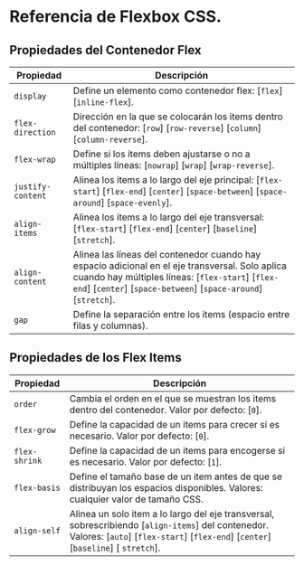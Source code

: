# Referencia de Flexbox CSS.

## Propiedades del Contenedor Flex

| Propiedad       | Descripción                                                                                                                                           |
|-----------------|-------------------------------------------------------------------------------------------------------------------------------------------------------|
| `display`       | Define un elemento como contenedor flex: [`flex`] [`inline-flex`].                                                                       |
| `flex-direction`| Dirección en la que se colocarán los items dentro del contenedor: [`row`] [`row-reverse`] [`column`] [`column-reverse`].   |
| `flex-wrap`     | Define si los items deben ajustarse o no a múltiples líneas: [`nowrap`] [`wrap`] [`wrap-reverse`].                                  |
| `justify-content`| Alinea los items a lo largo del eje principal: [`flex-start`] [`flex-end`] [`center`] [`space-between`] [`space-around`] [`space-evenly`]. |
| `align-items`   | Alinea los items a lo largo del eje transversal: [`flex-start`] [`flex-end`] [`center`] [`baseline`] [`stretch`]. |
| `align-content` | Alinea las líneas del contenedor cuando hay espacio adicional en el eje transversal. Solo aplica cuando hay múltiples líneas: [`flex-start`] [`flex-end`] [`center`] [`space-between`] [`space-around`] [`stretch`]. |
| `gap`           | Define la separación entre los items (espacio entre filas y columnas).                                                                   |

## Propiedades de los Flex Items

| Propiedad    | Descripción                                                                                               |
|--------------|-----------------------------------------------------------------------------------------------------------|
| `order`      | Cambia el orden en el que se muestran los items dentro del contenedor. Valor por defecto: [`0`]. |
| `flex-grow`  | Define la capacidad de un items para crecer si es necesario. Valor por defecto: [`0`].           |
| `flex-shrink`| Define la capacidad de un items para encogerse si es necesario. Valor por defecto: [`1`].        |
| `flex-basis` | Define el tamaño base de un item antes de que se distribuyan los espacios disponibles. Valores: cualquier valor de tamaño CSS. |
| `align-self` | Alinea un solo item a lo largo del eje transversal, sobrescribiendo [`align-items`] del contenedor. Valores: [`auto`] [`flex-start`] [`flex-end`] [`center`] [`baseline`] [ `stretch`]. |
